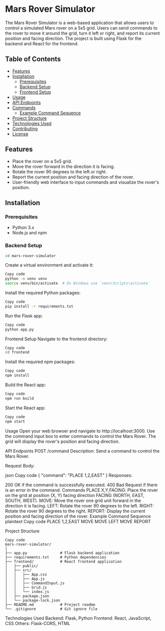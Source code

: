 # Mars Rover Simulator

The Mars Rover Simulator is a web-based application that allows users to control a simulated Mars rover on a 5x5 grid. Users can send commands to the rover to move it around the grid, turn it left or right, and report its current position and facing direction. The project is built using Flask for the backend and React for the frontend.

## Table of Contents
- [Features](#features)
- [Installation](#installation)
  - [Prerequisites](#prerequisites)
  - [Backend Setup](#backend-setup)
  - [Frontend Setup](#frontend-setup)
- [Usage](#usage)
- [API Endpoints](#api-endpoints)
- [Commands](#commands)
  - [Example Command Sequence](#example-command-sequence)
- [Project Structure](#project-structure)
- [Technologies Used](#technologies-used)
- [Contributing](#contributing)
- [License](#license)

## Features
- Place the rover on a 5x5 grid.
- Move the rover forward in the direction it is facing.
- Rotate the rover 90 degrees to the left or right.
- Report the current position and facing direction of the rover.
- User-friendly web interface to input commands and visualize the rover's position.

## Installation

### Prerequisites
- Python 3.x
- Node.js and npm

### Backend Setup

```bash
cd mars-rover-simulator
```
Create a virtual environment and activate it:

```bash
Copy code
python -m venv venv
source venv/bin/activate  # On Windows use `venv\Scripts\activate`
```
Install the required Python packages:

```bash
Copy code
pip install -r requirements.txt
```
Run the Flask app:

```bash
Copy code
python app.py
```
Frontend Setup
Navigate to the frontend directory:

```bash
Copy code
cd frontend
```
Install the required npm packages:

```bash
Copy code
npm install
```
Build the React app:

```bash
Copy code
npm run build
```
Start the React app:

```bash
Copy code
npm start
```
Usage
Open your web browser and navigate to http://localhost:3000.
Use the command input box to enter commands to control the Mars Rover.
The grid will display the rover's position and facing direction.

API Endpoints
POST /command
Description: Send a command to control the Mars Rover.

Request Body:

json
Copy code
{
  "command": "PLACE 1,2,EAST"
}
Responses:

200 OK if the command is successfully executed.
400 Bad Request if there is an error in the command.
Commands
PLACE X,Y,FACING: Place the rover on the grid at position (X, Y) facing direction FACING (NORTH, EAST, SOUTH, WEST).
MOVE: Move the rover one grid unit forward in the direction it is facing.
LEFT: Rotate the rover 90 degrees to the left.
RIGHT: Rotate the rover 90 degrees to the right.
REPORT: Display the current position and facing direction of the rover.
Example Command Sequence
plaintext
Copy code
PLACE 1,2,EAST
MOVE
MOVE
LEFT
MOVE
REPORT

Project Structure
```
Copy code
mars-rover-simulator/
│
├── app.py               # Flask backend application
├── requirements.txt     # Python dependencies
├── frontend/            # React frontend application
│   ├── public/
│   ├── src/
│   │   ├── App.css
│   │   ├── App.js
│   │   ├── CommandInput.js
│   │   ├── Grid.js
│   │   └── index.js
│   ├── package.json
│   └── package-lock.json
├── README.md            # Project readme
└── .gitignore           # Git ignore file
```
Technologies Used
Backend: Flask, Python
Frontend: React, JavaScript, CSS
Others: Flask-CORS, HTML

